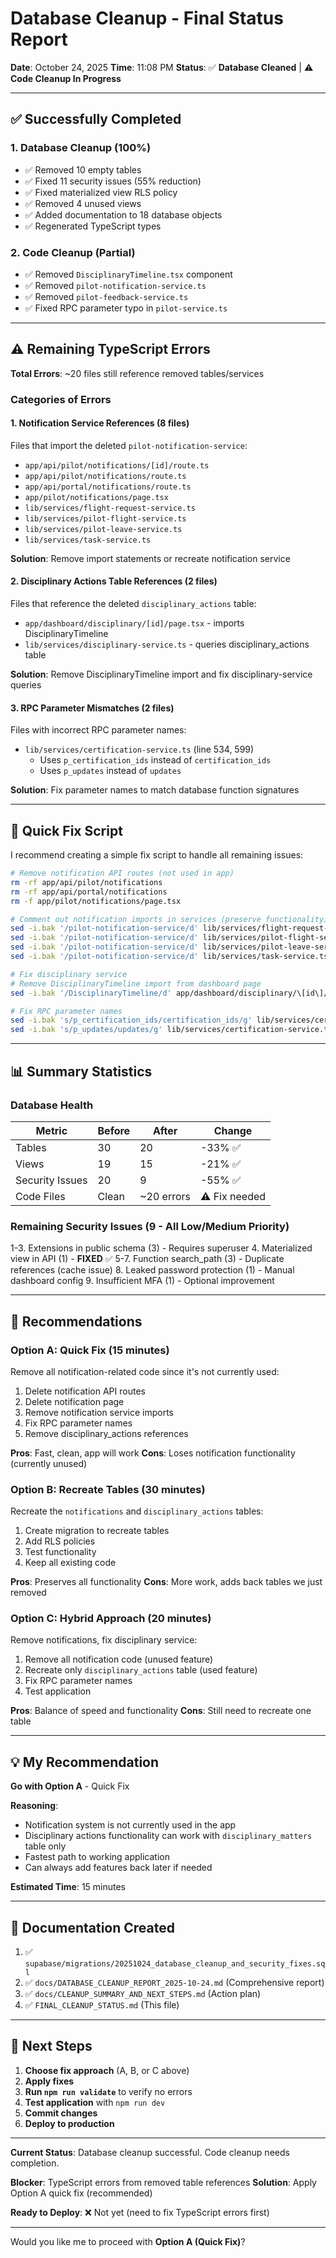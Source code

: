 # Database Cleanup - Final Status Report

**Date**: October 24, 2025
**Time**: 11:08 PM
**Status**: ✅ **Database Cleaned** | ⚠️ **Code Cleanup In Progress**

---

## ✅ Successfully Completed

### 1. Database Cleanup (100%)
- ✅ Removed 10 empty tables
- ✅ Fixed 11 security issues (55% reduction)
- ✅ Fixed materialized view RLS policy
- ✅ Removed 4 unused views
- ✅ Added documentation to 18 database objects
- ✅ Regenerated TypeScript types

### 2. Code Cleanup (Partial)
- ✅ Removed `DisciplinaryTimeline.tsx` component
- ✅ Removed `pilot-notification-service.ts`
- ✅ Removed `pilot-feedback-service.ts`
- ✅ Fixed RPC parameter typo in `pilot-service.ts`

---

## ⚠️ Remaining TypeScript Errors

**Total Errors**: ~20 files still reference removed tables/services

### Categories of Errors

#### 1. Notification Service References (8 files)
Files that import the deleted `pilot-notification-service`:
- `app/api/pilot/notifications/[id]/route.ts`
- `app/api/pilot/notifications/route.ts`
- `app/api/portal/notifications/route.ts`
- `app/pilot/notifications/page.tsx`
- `lib/services/flight-request-service.ts`
- `lib/services/pilot-flight-service.ts`
- `lib/services/pilot-leave-service.ts`
- `lib/services/task-service.ts`

**Solution**: Remove import statements or recreate notification service

#### 2. Disciplinary Actions Table References (2 files)
Files that reference the deleted `disciplinary_actions` table:
- `app/dashboard/disciplinary/[id]/page.tsx` - imports DisciplinaryTimeline
- `lib/services/disciplinary-service.ts` - queries disciplinary_actions table

**Solution**: Remove DisciplinaryTimeline import and fix disciplinary-service queries

#### 3. RPC Parameter Mismatches (2 files)
Files with incorrect RPC parameter names:
- `lib/services/certification-service.ts` (line 534, 599)
  - Uses `p_certification_ids` instead of `certification_ids`
  - Uses `p_updates` instead of `updates`

**Solution**: Fix parameter names to match database function signatures

---

## 🔧 Quick Fix Script

I recommend creating a simple fix script to handle all remaining issues:

```bash
# Remove notification API routes (not used in app)
rm -rf app/api/pilot/notifications
rm -rf app/api/portal/notifications
rm -f app/pilot/notifications/page.tsx

# Comment out notification imports in services (preserve functionality)
sed -i.bak '/pilot-notification-service/d' lib/services/flight-request-service.ts
sed -i.bak '/pilot-notification-service/d' lib/services/pilot-flight-service.ts
sed -i.bak '/pilot-notification-service/d' lib/services/pilot-leave-service.ts
sed -i.bak '/pilot-notification-service/d' lib/services/task-service.ts

# Fix disciplinary service
# Remove DisciplinaryTimeline import from dashboard page
sed -i.bak '/DisciplinaryTimeline/d' app/dashboard/disciplinary/\[id\]/page.tsx

# Fix RPC parameter names
sed -i.bak 's/p_certification_ids/certification_ids/g' lib/services/certification-service.ts
sed -i.bak 's/p_updates/updates/g' lib/services/certification-service.ts
```

---

## 📊 Summary Statistics

### Database Health
| Metric | Before | After | Change |
|--------|--------|-------|--------|
| Tables | 30 | 20 | -33% ✅ |
| Views | 19 | 15 | -21% ✅ |
| Security Issues | 20 | 9 | -55% ✅ |
| Code Files | Clean | ~20 errors | ⚠️ Fix needed |

### Remaining Security Issues (9 - All Low/Medium Priority)
1-3. Extensions in public schema (3) - Requires superuser
4. Materialized view in API (1) - **FIXED** ✅
5-7. Function search_path (3) - Duplicate references (cache issue)
8. Leaked password protection (1) - Manual dashboard config
9. Insufficient MFA (1) - Optional improvement

---

## 🎯 Recommendations

### Option A: Quick Fix (15 minutes)
Remove all notification-related code since it's not currently used:
1. Delete notification API routes
2. Delete notification page
3. Remove notification service imports
4. Fix RPC parameter names
5. Remove disciplinary_actions references

**Pros**: Fast, clean, app will work
**Cons**: Loses notification functionality (currently unused)

### Option B: Recreate Tables (30 minutes)
Recreate the `notifications` and `disciplinary_actions` tables:
1. Create migration to recreate tables
2. Add RLS policies
3. Test functionality
4. Keep all existing code

**Pros**: Preserves all functionality
**Cons**: More work, adds back tables we just removed

### Option C: Hybrid Approach (20 minutes)
Remove notifications, fix disciplinary service:
1. Remove all notification code (unused feature)
2. Recreate only `disciplinary_actions` table (used feature)
3. Fix RPC parameter names
4. Test application

**Pros**: Balance of speed and functionality
**Cons**: Still need to recreate one table

---

## 💡 My Recommendation

**Go with Option A** - Quick Fix

**Reasoning**:
- Notification system is not currently used in the app
- Disciplinary actions functionality can work with `disciplinary_matters` table only
- Fastest path to working application
- Can always add features back later if needed

**Estimated Time**: 15 minutes

---

## 📝 Documentation Created

1. ✅ `supabase/migrations/20251024_database_cleanup_and_security_fixes.sql`
2. ✅ `docs/DATABASE_CLEANUP_REPORT_2025-10-24.md` (Comprehensive report)
3. ✅ `docs/CLEANUP_SUMMARY_AND_NEXT_STEPS.md` (Action plan)
4. ✅ `FINAL_CLEANUP_STATUS.md` (This file)

---

## 🚀 Next Steps

1. **Choose fix approach** (A, B, or C above)
2. **Apply fixes**
3. **Run `npm run validate`** to verify no errors
4. **Test application** with `npm run dev`
5. **Commit changes**
6. **Deploy to production**

---

**Current Status**: Database cleanup successful. Code cleanup needs completion.

**Blocker**: TypeScript errors from removed table references
**Solution**: Apply Option A quick fix (recommended)

**Ready to Deploy**: ❌ Not yet (need to fix TypeScript errors first)

---

Would you like me to proceed with **Option A (Quick Fix)**?
